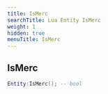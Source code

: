 ```yaml
---
title: IsMerc
searchTitle: Lua Entity IsMerc
weight: 1
hidden: true
menuTitle: IsMerc
---
```

## IsMerc
```lua
Entity:IsMerc(); -- bool
```